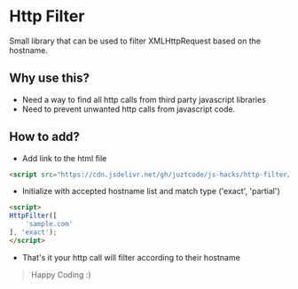 # Http Filter
Small library that can be used to filter XMLHttpRequest based on the hostname.

## Why use this?
* Need a way to find all http calls from third party javascript libraries
* Need to prevent unwanted http calls from javascript code.

## How to add?
* Add link to the html file
```html
<script src="https://cdn.jsdelivr.net/gh/juztcode/js-hacks/http-filter/http-filter@0.0.1/src/http-filter.js"></script>
```

* Initialize with accepted hostname list and match type ('exact', 'partial')
```html
<script>  
HttpFilter([
    'sample.com'
], 'exact');
</script>
```

* That's it your http call will filter according to their hostname

>Happy Coding :)
